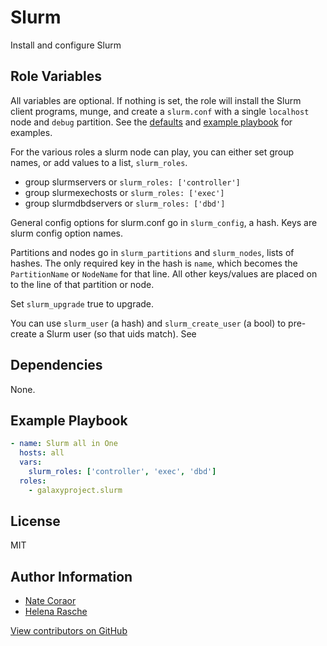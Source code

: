 Slurm
=====

Install and configure Slurm

Role Variables
--------------

All variables are optional. If nothing is set, the role will install the Slurm client programs, munge, and create a `slurm.conf` with a single `localhost` node and `debug` partition. See the [defaults](defaults/main.yml) and [example playbook](#example-playbook) for examples.

For the various roles a slurm node can play, you can either set group names, or add values to a list, `slurm_roles`.

- group slurmservers or `slurm_roles: ['controller']`
- group slurmexechosts or `slurm_roles: ['exec']`
- group slurmdbdservers or `slurm_roles: ['dbd']`

General config options for slurm.conf go in `slurm_config`, a hash. Keys are slurm config option names.

Partitions and nodes go in `slurm_partitions` and `slurm_nodes`, lists of hashes. The only required key in the hash is
`name`, which becomes the `PartitionName` or `NodeName` for that line. All other keys/values are placed on to the line
of that partition or node.

Set `slurm_upgrade` true to upgrade.

You can use `slurm_user` (a hash) and `slurm_create_user` (a bool) to pre-create a Slurm user (so that uids match). See 

Dependencies
------------

None.

Example Playbook
----------------

```yaml
- name: Slurm all in One
  hosts: all
  vars:
    slurm_roles: ['controller', 'exec', 'dbd']
  roles:
    - galaxyproject.slurm
```

License
-------

MIT

Author Information
------------------

- [Nate Coraor](https://github.com/natefoo)
- [Helena Rasche](https://github.com/erasche)

[View contributors on GitHub](https://github.com/galaxyproject/ansible-slurm/graphs/contributors)
